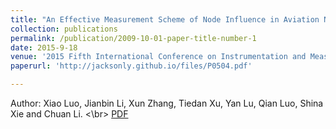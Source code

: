 ```yaml
---
title: "An Effective Measurement Scheme of Node Influence in Aviation Network"
collection: publications
permalink: /publication/2009-10-01-paper-title-number-1
date: 2015-9-18
venue: '2015 Fifth International Conference on Instrumentation and Measurement, Computer, Communication and Control (IMCCC)'
paperurl: 'http://jacksonly.github.io/files/P0504.pdf'

---
```

Author: Xiao Luo, Jianbin Li, Xun Zhang, Tiedan Xu, Yan Lu, Qian Luo, Shina Xie and Chuan Li. <\br>
[PDF](http://jacksonly.github.io/files/P0504.pdf)
